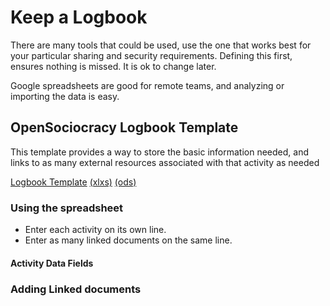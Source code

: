 # Keep a Logbook

There are many tools that could be used, use the one that works best for your particular sharing and security requirements. Defining this first, ensures nothing is missed. It is ok to change later.

Google spreadsheets are good for remote teams, and analyzing or importing the data is easy.

## OpenSociocracy Logbook Template

This template provides a way to store the basic information needed, and links to as many external resources associated with that activity as needed

[Logbook Template](https://docs.google.com/spreadsheets/d/1wDLh4SmS_pm4vlQjyq3_vKbZzlFBQX8b-beUc88zt28/edit?usp=sharing) [(xlxs)]()  [(ods)]()

### Using the spreadsheet

* Enter each activity on its own line.
* Enter as many linked documents on the same line.

#### Activity Data Fields


### Adding Linked documents